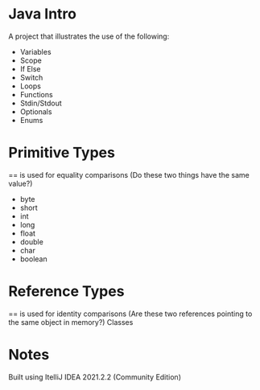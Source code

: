 # Java Intro
A project that illustrates the use of the following:
- Variables
- Scope
- If Else
- Switch
- Loops
- Functions
- Stdin/Stdout
- Optionals
- Enums

# Primitive Types
== is used for equality comparisons (Do these two things have the same value?)
- byte
- short
- int
- long
- float
- double
- char
- boolean

# Reference Types
== is used for identity comparisons (Are these two references pointing to the same object in memory?)
Classes

# Notes
Built using ItelliJ IDEA 2021.2.2 (Community Edition)
